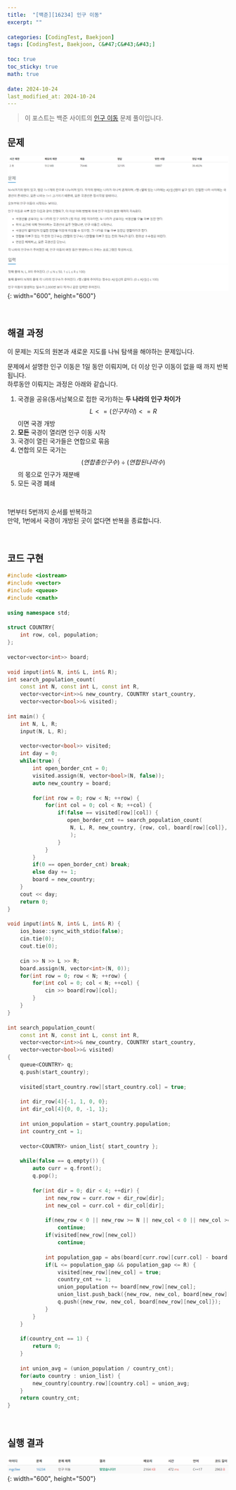 ```yaml
---
title:  "[백준][16234] 인구 이동"
excerpt: ""

categories: [CodingTest, Baekjoon]
tags: [CodingTest, Baekjoon, C&#47;C&#43;&#43;]

toc: true
toc_sticky: true
math: true
 
date: 2024-10-24
last_modified_at: 2024-10-24
---
```


> 이 포스트는 백준 사이트의 [인구 이동](https://www.acmicpc.net/problem/16234) 문제 풀이입니다.  

## 문제

![문제](/assets/img/Boj/인구이동_문제.png){: width="600", height="600"}  

<br/>

## 해결 과정

이 문제는 지도의 원본과 새로운 지도를 나눠 탐색을 해야하는 문제입니다.  

문제에서 설명한 인구 이동은 1일 동안 이뤄지며, 더 이상 인구 이동이 없을 때 까지 반복됩니다.  
하루동안 이뤄지는 과정은 아래와 같습니다.  

1. 국경을 공유(동서남북으로 접한 국가)하는 **두 나라의 인구 차이가** $$L <= (인구차이) <= R$$ 이면 국경 개방  
2. **모든** 국경이 열리면 인구 이동 시작  
3. 국경이 열린 국가들은 연합으로 묶음
4. 연합의 모든 국가는 $$(연합 총 인구수) \div (연합된 나라 수)$$ 의 몫으로 인구가 재분배  
5. 모든 국경 폐쇄  
<br/>

1번부터 5번까지 순서를 반복하고  
만약, 1번에서 국경이 개방된 곳이 없다면 반복을 종료합니다.  

<br/>

## 코드 구현

```c++
#include <iostream>
#include <vector>
#include <queue>
#include <cmath>

using namespace std;

struct COUNTRY{
    int row, col, population;
};

vector<vector<int>> board;

void input(int& N, int& L, int& R);
int search_population_count(
    const int N, const int L, const int R, 
    vector<vector<int>>& new_country, COUNTRY start_country,
    vector<vector<bool>>& visited);

int main() {
    int N, L, R;
    input(N, L, R);

    vector<vector<bool>> visited;
    int day = 0;
    while(true) {
        int open_border_cnt = 0;
        visited.assign(N, vector<bool>(N, false));
        auto new_country = board;
        
        for(int row = 0; row < N; ++row) {
            for(int col = 0; col < N; ++col) {
                if(false == visited[row][col]) {
                   open_border_cnt += search_population_count(
                    N, L, R, new_country, {row, col, board[row][col]}, visited
                    );
                }
            }
        }
        if(0 == open_border_cnt) break;
        else day += 1;
        board = new_country;
    }
    cout << day;
    return 0;
}

void input(int& N, int& L, int& R) {
    ios_base::sync_with_stdio(false);
    cin.tie(0);
    cout.tie(0);

    cin >> N >> L >> R;
    board.assign(N, vector<int>(N, 0));
    for(int row = 0; row < N; ++row) {
        for(int col = 0; col < N; ++col) {
            cin >> board[row][col];
        }
    }
}

int search_population_count(
    const int N, const int L, const int R, 
    vector<vector<int>>& new_country, COUNTRY start_country,
    vector<vector<bool>>& visited)  
{
    queue<COUNTRY> q;
    q.push(start_country);

    visited[start_country.row][start_country.col] = true;

    int dir_row[4]{-1, 1, 0, 0};
    int dir_col[4]{0, 0, -1, 1};

    int union_population = start_country.population;
    int country_cnt = 1;

    vector<COUNTRY> union_list{ start_country };

    while(false == q.empty()) {
        auto curr = q.front();
        q.pop();

        for(int dir = 0; dir < 4; ++dir) {
            int new_row = curr.row + dir_row[dir];
            int new_col = curr.col + dir_col[dir];

            if(new_row < 0 || new_row >= N || new_col < 0 || new_col >= N)
                continue;
            if(visited[new_row][new_col])
                continue;

            int population_gap = abs(board[curr.row][curr.col] - board[new_row][new_col]);
            if(L <= population_gap && population_gap <= R) {
                visited[new_row][new_col] = true;
                country_cnt += 1;
                union_population += board[new_row][new_col];
                union_list.push_back({new_row, new_col, board[new_row][new_col]});
                q.push({new_row, new_col, board[new_row][new_col]});
            }
        }
    }

    if(country_cnt == 1) {
        return 0;
    }

    int union_avg = (union_population / country_cnt);
    for(auto country : union_list) {
        new_country[country.row][country.col] = union_avg;
    }
    return country_cnt;
}
```

<br/>

## 실행 결과

![결과](/assets/img/Boj/인구이동_결과.png){: width="600", height="500"}  
